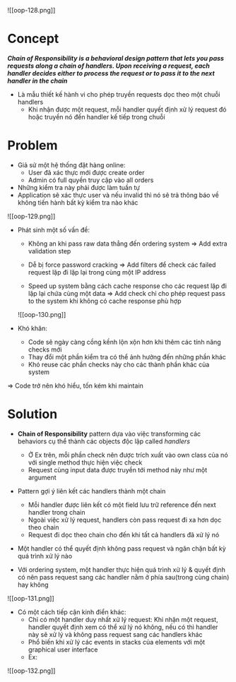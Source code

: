 ![[oop-128.png]]

# Concept

***Chain of Responsibility is a behavioral design pattern that lets you pass requests along a chain of handlers. Upon receiving a request, each handler decides either to process the request or to pass it to the next handler in the chain***

- Là mẫu thiết kế hành vi cho phép truyền requests dọc theo một chuỗi handlers
	- Khi nhận được một request, mỗi handler quyết định xử lý request đó hoặc truyền nó đến handler kế tiếp trong chuỗi

# Problem

- Giả sử một hệ thống đặt hàng online: 
	- User đã xác thực mới được create order 
	- Admin có full quyền truy cập vào all orders 
- Những kiểm tra này phải được làm tuần tự
- Application sẽ xác thực user và nếu invalid thì nó sẽ trả thông báo về không tiến hành bất kỳ kiểm tra nào khác

![[oop-129.png]]

- Phát sinh một số vấn đề:
	- Không an khi pass raw data thẳng đến ordering system
	 => Add extra validation step
	
	- Dễ bị force password cracking
	 => Add filters để check các failed request lặp đi lặp lại trong cùng một IP address
		
	- Speed up system bằng cách cache response cho các request lặp đi lặp lại chứa cùng một data
	 => Add check chỉ cho phép request pass to the system khi không có cache response phù hợp
	
	![[oop-130.png]]

- Khó khăn:
	- Code sẽ ngày càng cồng kềnh lộn xộn hơn khi thêm các tính năng checks mới
	- Thay đổi một phần kiểm tra có thể ảnh hưởng đến những phần khác
	- Khó reuse các phần checks này cho các thành phần khác của system 
	
=> Code trở nên khó hiểu, tốn kém khi maintain 

# Solution

- **Chain of Responsibility** pattern dựa vào việc transforming các behaviors cụ thể  thành các objects độc lập called *handlers*
	- Ở Ex trên, mỗi phần check nên được trích xuất vào own class của nó với single method thực hiện việc check
	- Request cùng input data được truyền tới method này như một argument 
	
- Pattern gợi ý liên kết các handlers thành một chain
	- Mỗi handler được liên kết có một field lưu trữ reference đến next handler trong chain
	- Ngoài việc xử lý request, handlers còn pass request đi xa hơn dọc theo chain
	- Request đi dọc theo chain cho đến khi tất cả handlers đã xử lý nó
	
- Một handler có thể quyết định không pass request và ngăn chặn bất kỳ quá trình xử lý nào	

- Với ordering system, một handler thực hiện quá trình xử lý & quyết định có nên pass request sang các handler nằm ở phía sau(trong cùng chain) hay không

![[oop-131.png]]
		
 - Có một cách tiếp cận kinh điển khác:
	- Chỉ có một handler duy nhất xử lý request: Khi nhận một request, handler quyết định xem có thể xử lý nó không, nếu có thì handler này sẽ xử lý và không pass request sang các handlers khác
	- Phổ biến khi xử lý các events in stacks của elements với một graphical user interface
	- Ex: 
	

![[oop-132.png]]
































